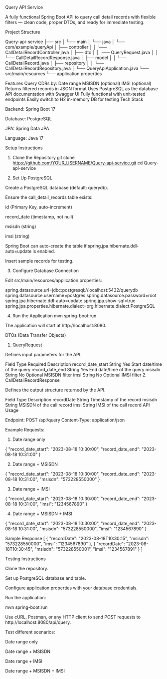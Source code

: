 Query API Service

A fully functional Spring Boot API to query call detail records with flexible filters — clean code, proper DTOs, and ready for immediate testing.

Project Structure

Query-api-service
├── src
│   └── main
│       └── java
│           └── com/example/queryApi
│               ├── controller
│               │   └── CallDetailRecordController.java
│               ├── dto
│               │   ├── QueryRequest.java
│               │   └── CallDetailRecordResponse.java
│               ├── model
│               │   └── CallDetailRecord.java
│               ├── repository
│               │   └── CallDetailRecordRepository.java
│               └── QueryApiApplication.java
└── src/main/resources
    └── application.properties

Features
Query CDRs by:
Date range
MSISDN (optional)
IMSI (optional)
Returns filtered records in JSON format
Uses PostgreSQL as the database
API documentation with Swagger UI
Fully functional with unit-tested endpoints
Easily switch to H2 in-memory DB for testing
Tech Stack

Backend: Spring Boot 17

Database: PostgreSQL

JPA: Spring Data JPA

Language: Java 17

Setup Instructions
1. Clone the Repository
git clone https://github.com/YOUR_USERNAME/Query-api-service.git
cd Query-api-service

2. Set Up PostgreSQL

Create a PostgreSQL database (default: querydb).

Ensure the call_detail_records table exists:

id (Primary Key, auto-increment)

record_date (timestamp, not null)

msisdn (string)

imsi (string)

Spring Boot can auto-create the table if spring.jpa.hibernate.ddl-auto=update is enabled.

Insert sample records for testing.

3. Configure Database Connection

Edit src/main/resources/application.properties:

spring.datasource.url=jdbc:postgresql://localhost:5432/querydb
spring.datasource.username=postgres
spring.datasource.password=root
spring.jpa.hibernate.ddl-auto=update
spring.jpa.show-sql=true
spring.jpa.properties.hibernate.dialect=org.hibernate.dialect.PostgreSQL

4. Run the Application
mvn spring-boot:run


The application will start at http://localhost:8080.

DTOs (Data Transfer Objects)
1. QueryRequest

Defines input parameters for the API.

Field	Type	Required	Description
record_date_start	String	Yes	Start date/time of the query
record_date_end	String	Yes	End date/time of the query
msisdn	String	No	Optional MSISDN filter
imsi	String	No	Optional IMSI filter
2. CallDetailRecordResponse

Defines the output structure returned by the API.

Field	Type	Description
recordDate	String	Timestamp of the record
msisdn	String	MSISDN of the call record
imsi	String	IMSI of the call record
API Usage

Endpoint: POST /api/query
Content-Type: application/json

Example Requests:

1. Date range only

{
    "record_date_start": "2023-08-18 10:30:00",
    "record_date_end": "2023-08-18 10:31:00"
}


2. Date range + MSISDN

{
    "record_date_start": "2023-08-18 10:30:00",
    "record_date_end": "2023-08-18 10:31:00",
    "msisdn": "573228550000"
}


3. Date range + IMSI

{
    "record_date_start": "2023-08-18 10:30:00",
    "record_date_end": "2023-08-18 10:31:00",
    "imsi": "1234567890"
}


4. Date range + MSISDN + IMSI

{
    "record_date_start": "2023-08-18 10:30:00",
    "record_date_end": "2023-08-18 10:31:00",
    "msisdn": "573228550000",
    "imsi": "1234567890"
}

Sample Response
[
  {
    "recordDate": "2023-08-18T10:30:15",
    "msisdn": "573228550000",
    "imsi": "1234567890"
  },
  {
    "recordDate": "2023-08-18T10:30:45",
    "msisdn": "573228550001",
    "imsi": "1234567891"
  }
]

Testing Instructions

Clone the repository.

Set up PostgreSQL database and table.

Configure application.properties with your database credentials.

Run the application:

mvn spring-boot:run


Use cURL, Postman, or any HTTP client to send POST requests to http://localhost:8080/api/query.

Test different scenarios:

Date range only

Date range + MSISDN

Date range + IMSI

Date range + MSISDN + IMSI
